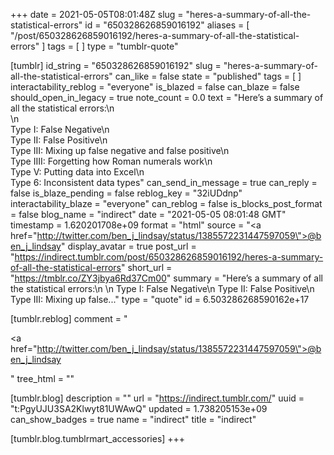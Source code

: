 +++
date = 2021-05-05T08:01:48Z
slug = "heres-a-summary-of-all-the-statistical-errors"
id = "650328626859016192"
aliases = [ "/post/650328626859016192/heres-a-summary-of-all-the-statistical-errors" ]
tags = [ ]
type = "tumblr-quote"

[tumblr]
id_string = "650328626859016192"
slug = "heres-a-summary-of-all-the-statistical-errors"
can_like = false
state = "published"
tags = [ ]
interactability_reblog = "everyone"
is_blazed = false
can_blaze = false
should_open_in_legacy = true
note_count = 0.0
text = "Here&rsquo;s a summary of all the statistical errors:\n<br/>\n<br/>Type I: False Negative\n<br/>Type II: False Positive\n<br/>Type III: Mixing up false negative and false positive\n<br/>Type IIII: Forgetting how Roman numerals work\n<br/>Type V: Putting data into Excel\n<br/>Type 6: Inconsistent data types"
can_send_in_message = true
can_reply = false
is_blaze_pending = false
reblog_key = "32iUDdnp"
interactability_blaze = "everyone"
can_reblog = false
is_blocks_post_format = false
blog_name = "indirect"
date = "2021-05-05 08:01:48 GMT"
timestamp = 1.620201708e+09
format = "html"
source = "<a href=\"http://twitter.com/ben_j_lindsay/status/1385572231447597059\">@ben_j_lindsay</a>"
display_avatar = true
post_url = "https://indirect.tumblr.com/post/650328626859016192/heres-a-summary-of-all-the-statistical-errors"
short_url = "https://tmblr.co/ZY3jbya6Rd37Cm00"
summary = "Here’s a summary of all the statistical errors:\n \n Type I: False Negative\n Type II: False Positive\n Type III: Mixing up false..."
type = "quote"
id = 6.503286268590162e+17

[tumblr.reblog]
comment = "<p><a href=\"http://twitter.com/ben_j_lindsay/status/1385572231447597059\">@ben_j_lindsay</a></p>"
tree_html = ""

[tumblr.blog]
description = ""
url = "https://indirect.tumblr.com/"
uuid = "t:PgyUJU3SA2Klwyt81UWAwQ"
updated = 1.738205153e+09
can_show_badges = true
name = "indirect"
title = "indirect"

[tumblr.blog.tumblrmart_accessories]
+++
